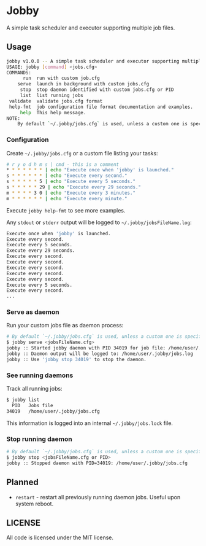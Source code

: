 # Jobby
A simple task scheduler and executor supporting multiple job files.

## Usage
```sh
jobby v1.0.0 -- A simple task scheduler and executor supporting multiple job files.
USAGE: jobby [command] <jobs.cfg>
COMMANDS:
      run  run with custom job.cfg
    serve  launch in background with custom jobs.cfg
     stop  stop daemon identified with custom jobs.cfg or PID
     list  list running jobs
 validate  validate jobs.cfg format
 help-fmt  job configuration file format documentation and examples.
     help  This help message.
NOTE:
    By default `~/.jobby/jobs.cfg` is used, unless a custom one is specified.
```

### Configuration
Create `~/.jobby/jobs.cfg` or a custom file listing your tasks:
```sh
# r y o d h m s | cmd - this is a comment
* * * * * * * | echo "Execute once when 'jobby' is launched."
s * * * * * * | echo "Execute every second."
s * * * * * 5 | echo "Execute every 5 seconds."
s * * * * * 29 | echo "Execute every 29 seconds."
m * * * * 3 0 | echo "Execute every 3 minutes."
m * * * * * * | echo "Execute every minute."
```
Execute `jobby help-fmt` to see more examples. 

Any `stdout` or `stderr` output will be logged to `~/.jobby/jobsFileName.log`:
```sh
Execute once when 'jobby' is launched.
Execute every second.
Execute every 5 seconds.
Execute every 29 seconds.
Execute every second.
Execute every second.
Execute every second.
Execute every second.
Execute every second.
Execute every 5 seconds.
Execute every second.
...
```

### Serve as daemon
Run your custom jobs file as daemon process:
```sh
# By default `~/.jobby/jobs.cfg` is used, unless a custom one is specified.
$ jobby serve <jobsFileName.cfg>
jobby :: Started jobby daemon with PID 34019 for job file: /home/user/.jobby/jobs.cfg
jobby :: Daemon output will be logged to: /home/user/.jobby/jobs.log
jobby :: Use 'jobby stop 34019' to stop the daemon.
```

### See running daemons
Track all running jobs:
```sh
$ jobby list
  PID   Jobs file
34019   /home/user/.jobby/jobs.cfg
```
This information is logged into an internal `~/.jobby/jobs.lock` file. 

### Stop running daemon
```sh
# By default `~/.jobby/jobs.cfg` is used, unless a custom one is specified.
$ jobby stop <jobsFileName.cfg or PID>
jobby :: Stopped daemon with PID=34019: /home/user/.jobby/jobs.cfg
```

## Planned
* `restart` - restart all previously running daemon jobs. Useful upon system reboot. 

## LICENSE
All code is licensed under the MIT license.
